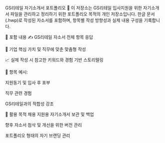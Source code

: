 GS리테일 자기소개서 포트폴리오 📝
이 저장소는 GS리테일 입사지원을 위한 자기소개서 파일을 관리하고 정리하기 위한 포트폴리오 목적의 개인 저장소입니다. 한글 문서(.hwp)로 작성된 자소서를 포함하며, 항목별 작성 방향성과 실제 내용 구성을 기록합니다.

📌 포함 내용
✍ GS리테일 자소서 전체 항목 응답

🧭 기업 핵심 가치 및 직무에 맞춘 맞춤형 작성

📈 실제 작성 시 참고한 키워드와 경험 기반 스토리텔링

🎯 항목 예시:

지원동기 및 입사 후 포부

직무 관련 경험

GS리테일과의 적합성 강조

🧠 활용 목적
채용 지원용 자기소개서 보관 및 백업

향후 자소서 첨삭 및 개선을 위한 버전 관리

포트폴리오 형태의 자기 브랜딩 관리

